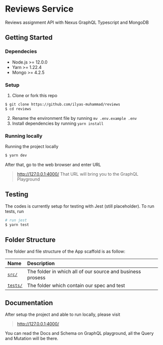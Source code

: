 # Reviews Service
Reviews assignment API with Nexus GraphQL Typescript and MongoDB

## Getting Started
### Dependecies
- Node.js >= 12.0.0
- Yarn >= 1.22.4
- Mongo >= 4.2.5

### Setup 
1. Clone or fork this repo
```bash
$ git clone https://github.com/ilyas-muhammad/reviews
$ cd reviews
``` 
2. Rename the environment file by running `mv .env.example .env`
3. Install dependencies by running `yarn install`

### Running locally
Running the project locally
```bash
$ yarn dev
```
After that, go to the web browser and enter URL
> http://127.0.0.1:4000/
That URL will bring you to the GraphQL Playground

## Testing
The codes is currently setup for testing with Jest (still placeholder). To run tests, run
```bash
# run jest
$ yarn test
```

## Folder Structure
The folder and file structure of the App scaffold is as follow:

| Name                                              | Description                                                                           |
| :------------------------------------------------ | :------------------------------------------------------------------------------------ |
| [`src/`](#src)                                    | The folder in which all of our source and business prosess                            |
| [`tests/`](#tests)                                | The folder which contain our spec and test                                            |

## Documentation
After setup the project and able to run locally, please visit
> http://127.0.0.1:4000/

You can read the Docs and Schema on GraphQL playground, all the Query and Mutation will be there.